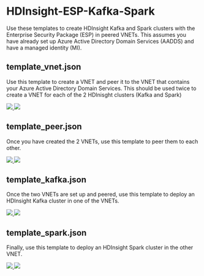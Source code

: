 # HDInsight-ESP-Kafka-Spark

Use these templates to create HDInsight Kafka and Spark clusters with the Enterprise Security Package (ESP) in peered VNETs. This assumes you have already set up Azure Active Directory Domain Services (AADDS) and have a managed identity (MI).

## template_vnet.json

Use this template to create a VNET and peer it to the VNET that contains your Azure Active Directory Domain Services. This should be used twice to create a VNET for each of the 2 HDInisght clusters (Kafka and Spark)

<a href="https://portal.azure.com/#create/Microsoft.Template/uri/https%3A%2F%2Fraw.githubusercontent.com%2Ftylerfox%2FHDInsight-ESP-Kafka-Spark%2Fmaster%2Ftemplate_vnet.json" target="_blank">
    <img src="http://azuredeploy.net/deploybutton.png"/>
</a>
<a href="http://armviz.io/#/?load=https%3A%2F%2Fraw.githubusercontent.com%2Ftylerfox%2FHDInsight-ESP-Kafka-Spark%2Fmaster%2Ftemplate_vnet.json" target="_blank">
    <img src="http://armviz.io/visualizebutton.png"/>
</a>

## template_peer.json

Once you have created the 2 VNETs, use this template to peer them to each other.

<a href="https://portal.azure.com/#create/Microsoft.Template/uri/https%3A%2F%2Fraw.githubusercontent.com%2Ftylerfox%2FHDInsight-ESP-Kafka-Spark%2Fmaster%2Ftemplate_peer.json" target="_blank">
    <img src="http://azuredeploy.net/deploybutton.png"/>
</a>
<a href="http://armviz.io/#/?load=https%3A%2F%2Fraw.githubusercontent.com%2Ftylerfox%2FHDInsight-ESP-Kafka-Spark%2Fmaster%2Ftemplate_peer.json" target="_blank">
    <img src="http://armviz.io/visualizebutton.png"/>
</a>

## template_kafka.json

Once the two VNETs are set up and peered, use this template to deploy an HDInsight Kafka cluster in one of the VNETs.

<a href="https://portal.azure.com/#create/Microsoft.Template/uri/https%3A%2F%2Fraw.githubusercontent.com%2Ftylerfox%2FHDInsight-ESP-Kafka-Spark%2Fmaster%2Ftemplate_kafka.json" target="_blank">
    <img src="http://azuredeploy.net/deploybutton.png"/>
</a>
<a href="http://armviz.io/#/?load=https%3A%2F%2Fraw.githubusercontent.com%2Ftylerfox%2FHDInsight-ESP-Kafka-Spark%2Fmaster%2Ftemplate_kafka.json" target="_blank">
    <img src="http://armviz.io/visualizebutton.png"/>
</a>

## template_spark.json

Finally, use this template to deploy an HDInsight Spark cluster in the other VNET.

<a href="https://portal.azure.com/#create/Microsoft.Template/uri/https%3A%2F%2Fraw.githubusercontent.com%2Ftylerfox%2FHDInsight-ESP-Kafka-Spark%2Fmaster%2Ftemplate_spark.json" target="_blank">
    <img src="http://azuredeploy.net/deploybutton.png"/>
</a>
<a href="http://armviz.io/#/?load=https%3A%2F%2Fraw.githubusercontent.com%2Ftylerfox%2FHDInsight-ESP-Kafka-Spark%2Fmaster%2Ftemplate_spark.json" target="_blank">
    <img src="http://armviz.io/visualizebutton.png"/>
</a>
